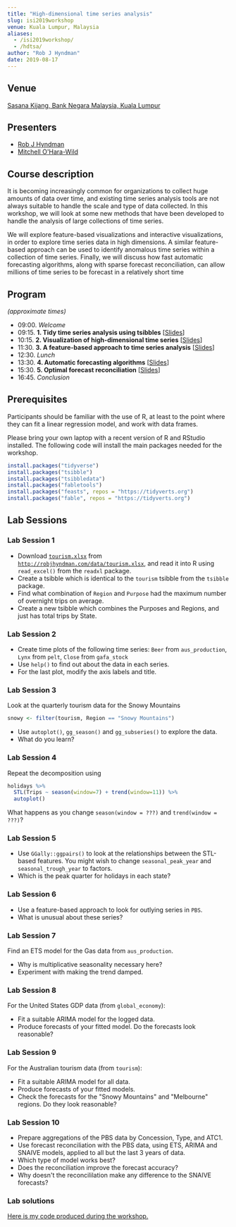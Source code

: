 ```yaml
---
title: "High-dimensional time series analysis"
slug: isi2019workshop
venue: Kuala Lumpur, Malaysia
aliases:
  - /isi2019workshop/
  - /hdtsa/
author: "Rob J Hyndman"
date: 2019-08-17
---
```


## Venue

[Sasana Kijang, Bank Negara Malaysia, Kuala Lumpur](http://bit.ly/2DJ3Wit)

## Presenters

 * [Rob J Hyndman](https://robjhyndman.com)
 * [Mitchell O'Hara-Wild](https://mitchelloharawild.com)

## Course description

It is becoming increasingly common for organizations to collect huge amounts of data over time, and existing time series analysis tools are not always suitable to handle the scale and type of data collected. In this workshop, we will look at some new methods that have been developed to handle the analysis of large collections of time series.

We will explore feature-based visualizations and interactive visualizations, in order to explore time series data in high dimensions. A similar feature-based approach can be used to identify anomalous time series within a collection of time series. Finally, we  will discuss how fast automatic forecasting algorithms, along with sparse forecast reconciliation, can allow millions of time series to be forecast in a relatively short time

## Program
*(approximate times)*

* 09:00. *Welcome*
* 09:15. **1. Tidy time series analysis using tsibbles** [[Slides](https://github.com/robjhyndman/ISI_Workshop_2019/raw/master/1_tsibbles/tsibbles.pdf)]
* 10:15. **2. Visualization of high-dimensional time series** [[Slides](https://github.com/robjhyndman/ISI_Workshop_2019/raw/master/2_graphics/graphics.pdf)]
* 11:30. **3. A feature-based approach to time series analysis** [[Slides](https://github.com/robjhyndman/ISI_Workshop_2019/raw/master/3_feasts/feasts.pdf)]
* 12:30. *Lunch*
* 13:30. **4. Automatic forecasting algorithms** [[Slides](https://github.com/robjhyndman/ISI_Workshop_2019/raw/master/4_fable/fable.pdf)]
* 15:30. **5. Optimal forecast reconciliation** [[Slides](https://github.com/robjhyndman/ISI_Workshop_2019/raw/master/5_reconciliation/reconciliation.pdf)]
* 16:45. *Conclusion*

## Prerequisites

Participants should be familiar with the use of R, at least to the point where they can fit a linear regression model, and work with data frames.

Please bring your own laptop with a recent version of R and RStudio installed. The following code will install the main packages needed for the workshop.

```r
install.packages("tidyverse")
install.packages("tsibble")
install.packages("tsibbledata")
install.packages("fabletools")
install.packages("feasts", repos = "https://tidyverts.org")
install.packages("fable", repos = "https://tidyverts.org")
```

## Lab Sessions

### Lab Session 1

 * Download [`tourism.xlsx`](http://robjhyndman.com/data/tourism.xlsx) from [`http://robjhyndman.com/data/tourism.xlsx`](http://robjhyndman.com/data/tourism.xlsx), and read it into R using `read_excel()` from the `readxl` package.
 * Create a tsibble which is identical to the `tourism` tsibble from the `tsibble` package.
 * Find what combination of `Region` and `Purpose` had the maximum number of overnight trips on average.
 * Create a new tsibble which combines the Purposes and Regions, and just has total trips by State.

### Lab Session 2

- Create time plots of the following time series: `Beer` from `aus_production`, `Lynx` from `pelt`, `Close` from `gafa_stock`
- Use `help()` to find out about the data in each series.
- For the last plot, modify the axis labels and title.

### Lab Session 3

Look at the quarterly tourism data for the Snowy Mountains

   ```r
   snowy <- filter(tourism, Region == "Snowy Mountains")
   ```

  - Use `autoplot()`, `gg_season()` and `gg_subseries()` to explore the data.
  - What do you learn?

### Lab Session 4

Repeat the decomposition using

   ```r
   holidays %>%
     STL(Trips ~ season(window=7) + trend(window=11)) %>%
     autoplot()
  ```

What happens as you change `season(window = ???)` and `trend(window = ???)`?

### Lab Session 5

 * Use ``GGally::ggpairs()`` to look at the relationships between the STL-based features. You might wish to change `seasonal_peak_year` and `seasonal_trough_year` to factors.
 * Which is the peak quarter for holidays in each state?

### Lab Session 6

* Use a feature-based approach to look for outlying series in `PBS`.
* What is unusual about these series?

### Lab Session 7

Find an ETS model for the Gas data from `aus_production`.

  * Why is multiplicative seasonality necessary here?
  * Experiment with making the trend damped.

### Lab Session 8

For the United States GDP data (from `global_economy`):

 * Fit a suitable ARIMA model for the logged data.
 * Produce forecasts of your fitted model. Do the forecasts look reasonable?

### Lab Session 9

For the Australian tourism data (from `tourism`):

 * Fit a suitable ARIMA model for all data.
 * Produce forecasts of your fitted models.
 * Check the forecasts for the "Snowy Mountains" and "Melbourne" regions. Do they look reasonable?

### Lab Session 10

* Prepare aggregations of the PBS data by Concession, Type, and ATC1.
* Use forecast reconciliation with the PBS data, using ETS, ARIMA and SNAIVE models, applied to all but the last 3 years of data.
* Which type of model works best?
* Does the reconciliation improve the forecast accuracy?
* Why doesn't the reconcililation make any difference to the SNAIVE forecasts?

### Lab solutions

[Here is my code produced during the workshop.](https://robjhyndman.com/files/labs.R)

